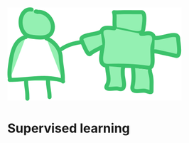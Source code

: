 ![supervised bot](https://raw.githubusercontent.com/lamegaton/Machine-Learning-and-AI-Examples/b8b14c640610ffa39ee9c1e77d3a33640ac50b4d/Assets/supervised_plain.svg)
---

# Supervised learning
